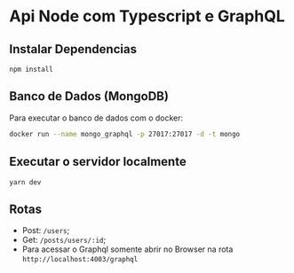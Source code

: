 # Api Node com Typescript e GraphQL 

## Instalar Dependencias
`npm install`
## Banco de Dados (MongoDB)
Para executar o banco de dados com o docker: 
```bash
docker run --name mongo_graphql -p 27017:27017 -d -t mongo
```
## Executar o servidor localmente
```yarn dev```
## Rotas 
 - Post: `/users`;
 - Get: `/posts/users/:id`;
 - Para acessar o Graphql somente abrir no Browser na rota `http://localhost:4003/graphql`